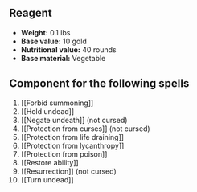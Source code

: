 ## Reagent

- **Weight:** 0.1 lbs
- **Base value:** 10 gold
- **Nutritional value:** 40 rounds
- **Base material:** Vegetable

## Component for the following spells

1. [[Forbid summoning]]
2. [[Hold undead]]
3. [[Negate undeath]] (not cursed)
4. [[Protection from curses]] (not cursed)
5. [[Protection from life draining]]
6. [[Protection from lycanthropy]]
7. [[Protection from poison]]
8. [[Restore ability]]
9. [[Resurrection]] (not cursed)
10. [[Turn undead]]
